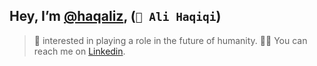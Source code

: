 <!-- ![Profile](https://avatars.githubusercontent.com/u/78667368?s=400&u=de4f983caa364107c2c2427e4a95cc3efb2bda2e&v=4) -->
## Hey, I’m [@haqaliz](https://twitter.com/haqaliz), (`👀 Ali Haqiqi`)

> 🧬 interested in playing a role in the future of humanity. 🤙🏿 You
can reach me on [Linkedin](https://www.linkedin.com/in/alializade/).
